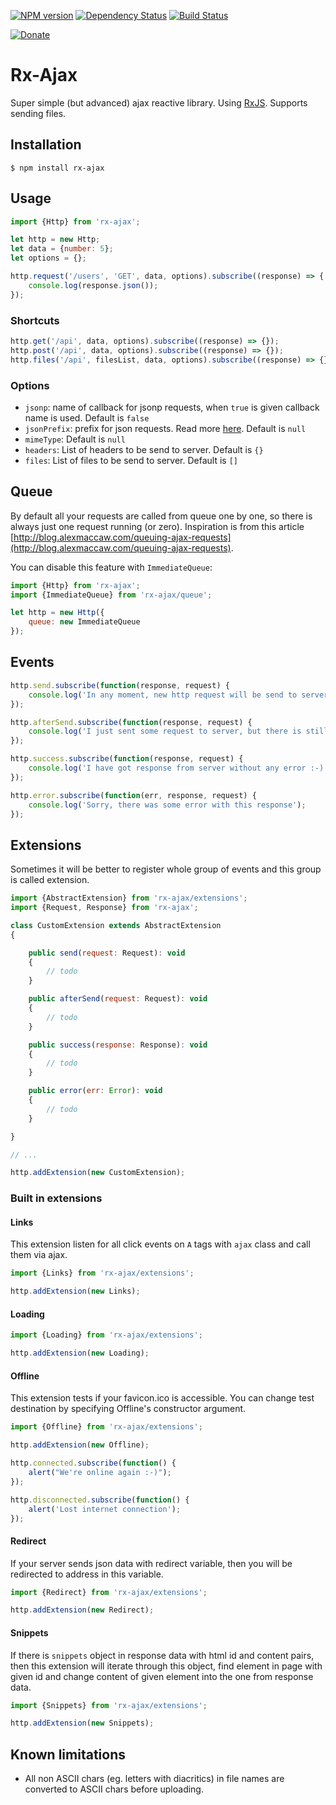 [![NPM version](https://img.shields.io/npm/v/rx-ajax.svg?style=flat-square)](https://www.npmjs.com/package/rx-ajax)
[![Dependency Status](https://img.shields.io/gemnasium/Carrooi/Js-RxAjax.svg?style=flat-square)](https://gemnasium.com/Carrooi/Js-RxAjax)
[![Build Status](https://img.shields.io/travis/Carrooi/Js-RxAjax.svg?style=flat-square)](https://travis-ci.org/Carrooi/Js-RxAjax)

[![Donate](https://img.shields.io/badge/donate-PayPal-brightgreen.svg?style=flat-square)](https://www.paypal.com/cgi-bin/webscr?cmd=_s-xclick&hosted_button_id=WWGYRW56TBG9J)

# Rx-Ajax

Super simple (but advanced) ajax reactive library. Using [RxJS](https://github.com/Reactive-Extensions/RxJS).
Supports sending files.

## Installation

```
$ npm install rx-ajax
```

## Usage

```js
import {Http} from 'rx-ajax';

let http = new Http;
let data = {number: 5};
let options = {};

http.request('/users', 'GET', data, options).subscribe((response) => {
	console.log(response.json());
});
```

### Shortcuts

```js
http.get('/api', data, options).subscribe((response) => {});
http.post('/api', data, options).subscribe((response) => {});
http.files('/api', filesList, data, options).subscribe((response) => {});
```

### Options

* `jsonp`: name of callback for jsonp requests, when `true` is given callback name is used. Default is `false`
* `jsonPrefix`: prefix for json requests. Read more [here](http://stackoverflow.com/questions/2669690/why-does-google-prepend-while1-to-their-json-responses). Default is `null`
* `mimeType`: Default is `null`
* `headers`: List of headers to be send to server. Default is `{}`
* `files`: List of files to be send to server. Default is `[]`

## Queue

By default all your requests are called from queue one by one, so there is always just one request running (or zero).
Inspiration is from this article [http://blog.alexmaccaw.com/queuing-ajax-requests](http://blog.alexmaccaw.com/queuing-ajax-requests).

You can disable this feature with `ImmediateQueue`:

```js
import {Http} from 'rx-ajax';
import {ImmediateQueue} from 'rx-ajax/queue';

let http = new Http({
	queue: new ImmediateQueue
});
```

## Events

```js
http.send.subscribe(function(response, request) {
    console.log('In any moment, new http request will be send to server');
});

http.afterSend.subscribe(function(response, request) {
    console.log('I just sent some request to server, but there is still no response');
});

http.success.subscribe(function(response, request) {
    console.log('I have got response from server without any error :-)');
});

http.error.subscribe(function(err, response, request) {
    console.log('Sorry, there was some error with this response');
});
```

## Extensions

Sometimes it will be better to register whole group of events and this group is called extension.

```js
import {AbstractExtension} from 'rx-ajax/extensions';
import {Request, Response} from 'rx-ajax';

class CustomExtension extends AbstractExtension
{

	public send(request: Request): void
	{
		// todo
	}

	public afterSend(request: Request): void
	{
		// todo
	}

	public success(response: Response): void
	{
		// todo
	}

	public error(err: Error): void
	{
		// todo
	}

}

// ...

http.addExtension(new CustomExtension);
```

### Built in extensions

#### Links

This extension listen for all click events on `A` tags with `ajax` class and call them via ajax.

```js
import {Links} from 'rx-ajax/extensions';

http.addExtension(new Links);
```

#### Loading

```js
import {Loading} from 'rx-ajax/extensions';

http.addExtension(new Loading);
```

#### Offline

This extension tests if your favicon.ico is accessible. You can change test destination by specifying Offline's
constructor argument.

```js
import {Offline} from 'rx-ajax/extensions';

http.addExtension(new Offline);

http.connected.subscribe(function() {
    alert("We're online again :-)");
});

http.disconnected.subscribe(function() {
    alert('Lost internet connection');
});
```

#### Redirect

If your server sends json data with redirect variable, then you will be redirected to address in this variable.

```js
import {Redirect} from 'rx-ajax/extensions';

http.addExtension(new Redirect);
```

#### Snippets

If there is `snippets` object in response data with html id and content pairs, then this extension will iterate through 
this object, find element in page with given id and change content of given element into the one from response data.

```js
import {Snippets} from 'rx-ajax/extensions';

http.addExtension(new Snippets);
```

## Known limitations

* All non ASCII chars (eg. letters with diacritics) in file names are converted to ASCII chars before uploading.

